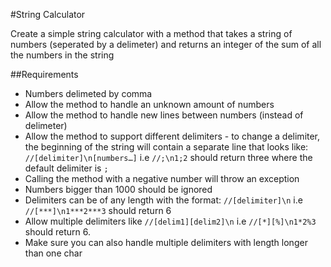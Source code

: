 #String Calculator

Create a simple string calculator with a method that takes a string of numbers (seperated by a delimeter) and returns an integer of the sum of all the numbers in the string 

##Requirements
  - Numbers delimeted by comma
  - Allow the method to handle an unknown amount of numbers
  - Allow the method to handle new lines between numbers (instead of delimeter)
  - Allow the method to support different delimiters - to change a delimiter, the beginning of the string will contain a separate line that looks like: `//[delimiter]\n[numbers…]` i.e `//;\n1;2` should return three where the default delimiter is `;`
  - Calling the method with a negative number will throw an exception
  - Numbers bigger than 1000 should be ignored
  - Delimiters can be of any length with the format: `//[delimiter]\n` i.e `//[***]\n1***2***3` should return 6
  - Allow multiple delimiters like `//[delim1][delim2]\n` i.e `//[*][%]\n1*2%3` should return 6.
  - Make sure you can also handle multiple delimiters with length longer than one char
